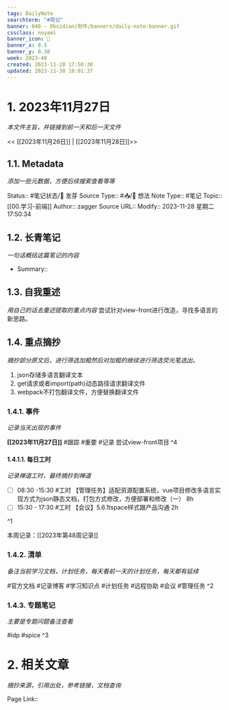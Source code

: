 ```yaml
---
tags: DailyNote
searchterm: "#周记"
banner: 040 - Obsidian/附件/banners/daily-note-banner.gif
cssclass: noyaml
banner_icon: 💌
banner_x: 0.5
banner_y: 0.38
week: 2023-48
created: 2023-11-28 17:50:38
updated: 2023-11-30 10:01:37
---
```


# 1. 2023年11月27日

_本文件主旨，并链接到前一天和后一天文件_

<< [[2023年11月26日]] | [[2023年11月28日]]>>

## 1.1. Metadata

_添加一些元数据，方便后续搜索查看等等_

Status:: #笔记状态/🌱 发芽
Source Type:: #📥/💭 想法 
Note Type:: #笔记
Topic:: [[00.学习-前端]]
Author:: zagger
Source URL::
Modify:: 2023-11-28 星期二 17:50:34

## 1.2. 长青笔记

_一句话概括这篇笔记的内容_

- Summary::

## 1.3. 自我重述

_用自己的话去重述提取的重点内容_
尝试针对view-front进行改造，寻找多语言的新思路。
## 1.4. 重点摘抄

_摘抄部分原文后，进行筛选加粗然后对加粗的继续进行筛选荧光笔选出。_
1. json存储多语言翻译文本
2. get请求或者import(path)动态路径请求翻译文件
3. webpack不打包翻译文件，方便替换翻译文件
### 1.4.1. 事件

_记录当天出现的事件_

**[[2023年11月27日]]** 
#跟踪 
#重要 
#记录 尝试view-front项目
^4
#### 1.4.1.1. 每日工时

_记录禅道工时，最终摘抄到禅道_

- [ ] 08:30 -15:30 #工时  【管理任务】适配资源配置系统，vue项目修改多语言实现方式为json静态文档，打包方式修改，方便部署和修改（一） 8h
- [ ] 15:30 - 17:30 #工时  【会议】5.6.1tspace样式跟产品沟通 2h

^1

本周记录：[[2023年第48周记录]]

### 1.4.2. 清单

_备注当前学习文档，计划任务，每天看前一天的计划任务，每天都有延续_

#官方文档 
#记录博客
#学习知识点
#计划任务
#远程协助
#会议 
#管理任务
^2

### 1.4.3. 专题笔记

_主要是专题问题备注查看_

#idp
#spice
^3

# 2. 相关文章

_摘抄来源，引用出处，参考链接，文档查询_

Page Link::

